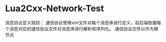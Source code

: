 Lua2Cxx-Network-Test
====================

消息协议定义规则：
通信协议使用xml文件对每个消息体进行定义，前后端依据每个消息对应的通信协议文件对消息体进行解析和序列化。
通信协议文件以<message>作为根节点

<?xml version="1.0" encoding="UTF-8"?>
<message>
    <field type = "short" name = "messageType"/>
    <field type = "string" name = "string_field"/>
    <field type = "boolean" name = "boolean_field"/>
    <field type = "char" name = "char_field"/>
    <field type = "short" name = "short_field"/>
    <field type = "int" name = "int_field"/>
    <field type = "long" name = "long_field"/>
    <field type = "double" name = "double_field"/>
</message>
